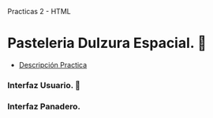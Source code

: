 
Practicas 2 - HTML 

# Pasteleria Dulzura Espacial. 🚀

  - [Descripción Practica](https://github.com/Launch-X-Latam/MisionFrontEnd/blob/4ed97a0072d65e0db40c8e8ec5f52539ddc887f6/02%20-%20HTML/practicas/README.md)

### **Interfaz Usuario. 👫**


### **Interfaz Panadero.**
